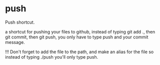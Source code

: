 # push


Push shortcut.



a shortcut for pushing your files to github, instead of typing git add ., then git commit, then git push, you only have to type push and your commit message.

!!! Don't forget to add the file to the path, and make an alias for the file so instead of typing ./push you'll only type push.
